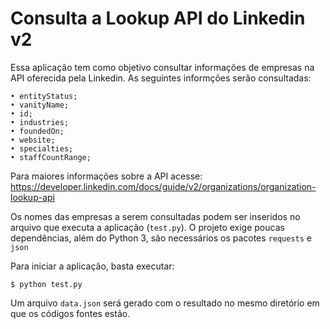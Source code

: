 # Consulta a Lookup API do Linkedin v2

Essa aplicação tem como objetivo consultar informações de empresas na API oferecida pela Linkedin. As seguintes informções serão consultadas:

    • entityStatus;
    • vanityName;
    • id;
    • industries;
    • foundedOn;
    • website;
    • specialties;
    • staffCountRange;

Para maiores informações sobre a API acesse: https://developer.linkedin.com/docs/guide/v2/organizations/organization-lookup-api

Os nomes das empresas a serem consultadas podem ser inseridos no arquivo que executa a aplicação (`test.py`). O projeto exige poucas dependências, além do Python 3, são necessários os pacotes `requests` e `json`

Para iniciar a aplicação, basta executar:
 ```
 $ python test.py
 ```
Um arquivo `data.json` será gerado com o resultado no mesmo diretório em que os códigos fontes estão.









